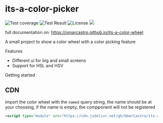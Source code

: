 # its-a-color-picker

![Test coverage](https://omarcastro.github.io/its-a-color-wheel/reports/coverage/final/coverage-badge-a11y.svg)
![Test Result](https://omarcastro.github.io/its-a-color-wheel/reports/test-results/test-results-badge-a11y.svg)
![License](https://omarcastro.github.io/its-a-color-wheel/reports/license-badge-a11y.svg)
<a href="https://www.npmjs.com/package/its-i18n" aria-label="go to NPM package" title="go to NPM package"><picture>
<source srcset="https://img.shields.io/github/v/release/OmarCastro/its-a-color-wheel?style=for-the-badge&logoColor=%23ccc&color=%2306A" media="(prefers-color-scheme: dark)">
<img src="https://img.shields.io/github/v/release/OmarCastro/its-a-color-wheel?style=for-the-badge&logoColor=%23333&labelColor=%23ccc&color=%23007ec6">
</picture></a>

full documentation on: https://omarcastro.github.io/its-a-color-wheel

A small project to show a color wheel with a color picking feature

Features

 - Different ui for big and small screens
 - Support for HSL and HSV

Getting started

## CDN

import the color wheel with the `named` query string, the name should be at your choosing, if the name is empty, the compponent will not be registered

```html
<script type="module" src="https://cdn.jsdelivr.net/gh/OmarCastro/its-a-color-wheel@0.3.0/dist/browser/color-wheel.element.min.js?named=color-wheel</script>
```
